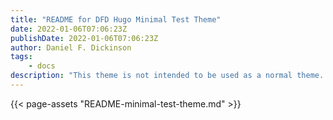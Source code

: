 ```yaml
---
title: "README for DFD Hugo Minimal Test Theme"
date: 2022-01-06T07:06:23Z
publishDate: 2022-01-06T07:06:23Z
author: Daniel F. Dickinson
tags:
    - docs
description: "This theme is not intended to be used as a normal theme. It is intended as a framework for creating minimal reproducible test cases."
---
```


{{< page-assets "README-minimal-test-theme.md" >}}
